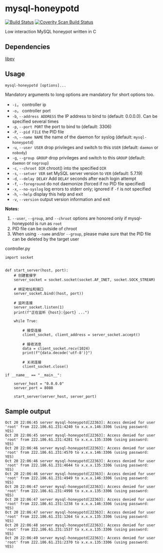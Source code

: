 # mysql-honeypotd

[![Build Status](https://travis-ci.org/sjinks/mysql-honeypotd.svg?branch=master)](https://travis-ci.org/sjinks/mysql-honeypotd)
[![Coverity Scan Build Status](https://scan.coverity.com/projects/14112/badge.svg)](https://scan.coverity.com/projects/14112)

Low interaction MySQL honeypot written in C

## Dependencies

[libev](http://software.schmorp.de/pkg/libev.html)

## Usage

`mysql-honeypotd [options]...`

Mandatory arguments to long options are mandatory for short options too.
  * `-i`， controller ip 
  * `-o`， controller port 
  * `-b`, `--address ADDRESS` the IP address to bind to (default: 0.0.0.0). Can be specified several times
  * `-p`, `--port PORT`       the port to bind to (default: 3306)
  * `-P`, `--pid FILE`        the PID file
  * `-n`, `--name NAME`       the name of the daemon for syslog (default: `mysql-honeypotd`)
  * `-u`, `--user USER`       drop privileges and switch to this `USER` (default: `daemon` or `nobody`)
  * `-g`, `--group GROUP`     drop privileges and switch to this `GROUP` (default: `daemon` or `nogroup`)
  * `-c`, `--chroot DIR`      chroot() into the specified `DIR`
  * `-s`, `--setver VER`      set MySQL server version to `VER` (default: 5.7.19)
  * `-d`, `--delay DELAY`     Add `DELAY` seconds after each login attempt
  * `-f`, `--foreground`      do not daemonize (forced if no PID file specified)
  * `-x`, `--no-syslog`       log errors to stderr only; ignored if `-f` is not specified
  * `-h`, `--help`            display this help and exit
  * `-v`, `--version`         output version information and exit

**Notes:**
  1. `--user`, `--group`, and `--chroot` options are honored only if mysql-honeypotd is run as `root`
  2. PID file can be outside of chroot
  3. When using `--name` and/or `--group`, please make sure that the PID file can be deleted by the target user

controller.py
```
import socket

        
def start_server(host, port):
    # 创建套接字
    server_socket = socket.socket(socket.AF_INET, socket.SOCK_STREAM) 

    # 绑定地址和端口
    server_socket.bind((host, port))

    # 监听连接
    server_socket.listen(1)
    print(f"正在监听 {host}:{port} ...")

    while True:

        # 接受连接 
        client_socket, client_address = server_socket.accept()
        
        # 接收消息
        data = client_socket.recv(1024)
        print(f"{data.decode('utf-8')}")

        # 关闭连接
        client_socket.close()
        
if __name__ == "__main__":
    
    server_host = "0.0.0.0"  
    server_port = 8080
    
    start_server(server_host, server_port)
```



## Sample output

```
Oct 20 22:06:45 server mysql-honeypotd[22363]: Access denied for user 'root' from 222.186.61.231:4240 to x.x.x.146:3306 (using password: YES)
Oct 20 22:06:45 server mysql-honeypotd[22363]: Access denied for user 'root' from 222.186.61.231:4281 to x.x.x.135:3306 (using password: YES)
Oct 20 22:06:46 server mysql-honeypotd[22363]: Access denied for user 'root' from 222.186.61.231:4570 to x.x.x.146:3306 (using password: YES)
Oct 20 22:06:46 server mysql-honeypotd[22363]: Access denied for user 'root' from 222.186.61.231:4644 to x.x.x.135:3306 (using password: YES)
Oct 20 22:06:46 server mysql-honeypotd[22363]: Access denied for user 'root' from 222.186.61.231:4949 to x.x.x.146:3306 (using password: YES)
Oct 20 22:06:47 server mysql-honeypotd[22363]: Access denied for user 'root' from 222.186.61.231:4998 to x.x.x.135:3306 (using password: YES)
Oct 20 22:06:47 server mysql-honeypotd[22363]: Access denied for user 'root' from 222.186.61.231:1238 to x.x.x.146:3306 (using password: YES)
Oct 20 22:06:47 server mysql-honeypotd[22363]: Access denied for user 'root' from 222.186.61.231:1264 to x.x.x.135:3306 (using password: YES)
Oct 20 22:06:48 server mysql-honeypotd[22363]: Access denied for user 'root' from 222.186.61.231:1537 to x.x.x.135:3306 (using password: YES)
Oct 20 22:06:49 server mysql-honeypotd[22363]: Access denied for user 'root' from 222.186.61.231:2370 to x.x.x.135:3306 (using password: YES)
```
